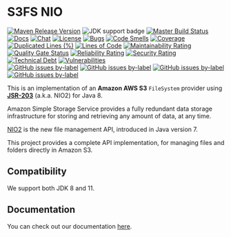 <!-- START // ON LINE COUNT CHANGE - UPDATE [ln:x,y] IN ./docs/content/index.md -->
# S3FS NIO

[![Maven Release Version](https://img.shields.io/maven-metadata/v?metadataUrl=https%3A%2F%2Frepo1.maven.org%2Fmaven2%2Forg%2Fcarlspring%2Fcloud%2Faws%2Fs3fs-nio%2Fmaven-metadata.xml)](https://repo1.maven.org/maven2/org/carlspring/cloud/aws/s3fs-nio/) 
![JDK support badge](https://img.shields.io/badge/JDK-8%20and%2011-blue) 
[![Master Build Status](https://github.com/carlspring/s3fs-nio/workflows/Build%20and%20test/badge.svg)](https://github.com/carlspring/s3fs-nio/actions?query=branch%3Amaster)
[![Docs](https://img.shields.io/badge/docs-current-brightgreen.svg)](https://s3fs-nio.carlspring.org) 
[![Chat](https://img.shields.io/badge/chat-join-success)](https://chat.carlspring.org/channel/s3fs-nio-community) 
[![License](https://img.shields.io/badge/License-Apache%202.0-brightgreen.svg)](https://github.com/carlspring/s3fs-nio/blob/master/LICENSE.Apache-2.0.md) 
[![Bugs](https://sonarcloud.io/api/project_badges/measure?project=org.carlspring.cloud.aws:s3fs-nio&metric=bugs)](https://sonarcloud.io/dashboard?id=org.carlspring.cloud.aws:s3fs-nio) 
[![Code Smells](https://sonarcloud.io/api/project_badges/measure?project=org.carlspring.cloud.aws:s3fs-nio&metric=code_smells)](https://sonarcloud.io/dashboard?id=org.carlspring.cloud.aws:s3fs-nio) 
[![Coverage](https://sonarcloud.io/api/project_badges/measure?project=org.carlspring.cloud.aws:s3fs-nio&metric=coverage)](https://sonarcloud.io/dashboard?id=org.carlspring.cloud.aws:s3fs-nio) 
[![Duplicated Lines (%)](https://sonarcloud.io/api/project_badges/measure?project=org.carlspring.cloud.aws:s3fs-nio&metric=duplicated_lines_density)](https://sonarcloud.io/dashboard?id=org.carlspring.cloud.aws:s3fs-nio) 
[![Lines of Code](https://sonarcloud.io/api/project_badges/measure?project=org.carlspring.cloud.aws:s3fs-nio&metric=ncloc)](https://sonarcloud.io/dashboard?id=org.carlspring.cloud.aws:s3fs-nio) 
[![Maintainability Rating](https://sonarcloud.io/api/project_badges/measure?project=org.carlspring.cloud.aws:s3fs-nio&metric=sqale_rating)](https://sonarcloud.io/dashboard?id=org.carlspring.cloud.aws:s3fs-nio) 
[![Quality Gate Status](https://sonarcloud.io/api/project_badges/measure?project=org.carlspring.cloud.aws:s3fs-nio&metric=alert_status)](https://sonarcloud.io/dashboard?id=org.carlspring.cloud.aws:s3fs-nio) 
[![Reliability Rating](https://sonarcloud.io/api/project_badges/measure?project=org.carlspring.cloud.aws:s3fs-nio&metric=reliability_rating)](https://sonarcloud.io/dashboard?id=org.carlspring.cloud.aws:s3fs-nio) 
[![Security Rating](https://sonarcloud.io/api/project_badges/measure?project=org.carlspring.cloud.aws:s3fs-nio&metric=security_rating)](https://sonarcloud.io/dashboard?id=org.carlspring.cloud.aws:s3fs-nio) 
[![Technical Debt](https://sonarcloud.io/api/project_badges/measure?project=org.carlspring.cloud.aws:s3fs-nio&metric=sqale_index)](https://sonarcloud.io/dashboard?id=org.carlspring.cloud.aws:s3fs-nio) 
[![Vulnerabilities](https://sonarcloud.io/api/project_badges/measure?project=org.carlspring.cloud.aws:s3fs-nio&metric=vulnerabilities)](https://sonarcloud.io/dashboard?id=org.carlspring.cloud.aws:s3fs-nio)   
[![GitHub issues by-label](https://img.shields.io/github/issues-raw/carlspring/s3fs-nio/good%20first%20issue.svg?label=good%20first%20issue)](https://github.com/carlspring/s3fs-nio/issues?q=is%3Aissue+is%3Aopen+label%3A%22good%20first%20issue%22) 
[![GitHub issues by-label](https://img.shields.io/github/issues-raw/carlspring/s3fs-nio/help%20wanted.svg?label=help%20wanted&color=%23856bf9&)](https://github.com/carlspring/s3fs-nio/issues?q=is%3Aissue+is%3Aopen+label%3A%22help%20wanted%22) 
[![GitHub issues by-label](https://img.shields.io/github/issues-raw/carlspring/s3fs-nio/hacktoberfest.svg?label=hacktoberfest&color=orange)](https://github.com/carlspring/s3fs-nio/issues?q=is%3Aissue+is%3Aopen+label%3A%22hacktoberfest%22)
[![GitHub issues by-label](https://img.shields.io/badge/stackoverflow-ask-orange.svg)](https://stackoverflow.com/tags/s3fs-nio/)

This is an implementation of an **Amazon AWS S3** `FileSystem` provider using **[JSR-203]** (a.k.a. NIO2) for Java 8.

Amazon Simple Storage Service provides a fully redundant data storage infrastructure for storing and retrieving any
amount of data, at any time.

[NIO2][JSR-203] is the new file management API, introduced in Java version 7. 

This project provides a complete API implementation, for managing files and folders directly in Amazon S3.

[<--# Links -->]: #
[JSR-203]: https://jcp.org/en/jsr/detail?id=203

<!-- END // ON LINE COUNT CHANGE - UPDATE [ln:x,y] IN ./docs/content/index.md -->

## Compatibility

We support both JDK 8 and 11.

## Documentation

You can check out our documentation [here](https://s3fs.carlspring.org).